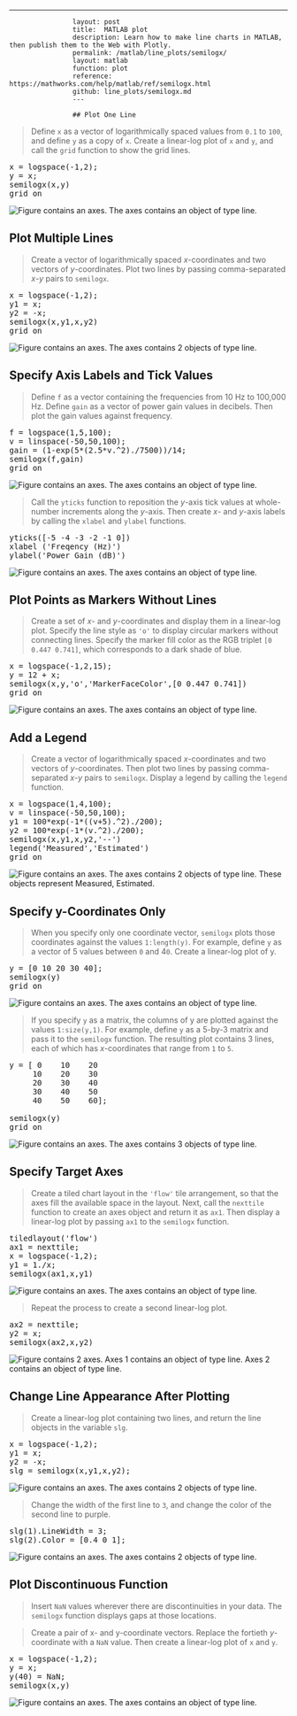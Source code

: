 ---
                    layout: post
                    title:  MATLAB plot
                    description: Learn how to make line charts in MATLAB, then publish them to the Web with Plotly.
                    permalink: /matlab/line_plots/semilogx/
                    layout: matlab
                    function: plot
                    reference: https://mathworks.com/help/matlab/ref/semilogx.html
                    github: line_plots/semilogx.md
                    ---

                    ## Plot One Line 









> Define `x` as a vector of logarithmically spaced values from `0.1` to `100`, and define `y` as a copy of `x`. Create a linear-log plot of `x` and `y`, and call the `grid` function to show the grid lines.

<pre class="mcode">x = logspace(-1,2);
y = x;
semilogx(x,y)
grid on</pre>

![Figure contains an axes. The axes contains an object of type line.](https://mathworks.com/help/examples/graphics/win64/SemilogxOneLineExample_01.png)

## Plot Multiple Lines 









> Create a vector of logarithmically spaced *x*-coordinates and two vectors of *y*-coordinates. Plot two lines by passing comma-separated *x*-*y* pairs to `semilogx`.

<pre class="mcode">x = logspace(-1,2);
y1 = x;
y2 = -x;
semilogx(x,y1,x,y2)
grid on</pre>

![Figure contains an axes. The axes contains 2 objects of type line.](https://mathworks.com/help/examples/graphics/win64/SemilogxMultipleLinesExample_01.png)

## Specify Axis Labels and Tick Values 









> Define `f` as a vector containing the frequencies from 10 Hz to 100,000 Hz. Define `gain` as a vector of power gain values in decibels. Then plot the gain values against frequency.

<pre class="mcode">f = logspace(1,5,100);
v = linspace(-50,50,100);
gain = (1-exp(5*(2.5*v.^2)./7500))/14;
semilogx(f,gain)
grid on</pre>

![Figure contains an axes. The axes contains an object of type line.](https://mathworks.com/help/examples/graphics/win64/SemilogxAxisLabelsTickValuesExample_01.png)

> Call the `yticks` function to reposition the *y*-axis tick values at whole-number increments along the *y*-axis. Then create *x*- and *y*-axis labels by calling the `xlabel` and `ylabel` functions.

<pre class="mcode">yticks([-5 -4 -3 -2 -1 0])
xlabel ('Freqency (Hz)')
ylabel('Power Gain (dB)')</pre>

![Figure contains an axes. The axes contains an object of type line.](https://mathworks.com/help/examples/graphics/win64/SemilogxAxisLabelsTickValuesExample_02.png)

## Plot Points as Markers Without Lines 









> Create a set of *x*- and *y*-coordinates and display them in a linear-log plot. Specify the line style as `'o'` to display circular markers without connecting lines. Specify the marker fill color as the RGB triplet `[0 0.447 0.741]`, which corresponds to a dark shade of blue.

<pre class="mcode">x = logspace(-1,2,15);
y = 12 + x;
semilogx(x,y,'o','MarkerFaceColor',[0 0.447 0.741])
grid on</pre>

![Figure contains an axes. The axes contains an object of type line.](https://mathworks.com/help/examples/graphics/win64/SemilogxMarkersOnlyExample_01.png)

## Add a Legend 









> Create a vector of logarithmically spaced *x*-coordinates and two vectors of *y*-coordinates. Then plot two lines by passing comma-separated *x*-*y* pairs to `semilogx`. Display a legend by calling the `legend` function.

<pre class="mcode">x = logspace(1,4,100);
v = linspace(-50,50,100);
y1 = 100*exp(-1*((v+5).^2)./200);
y2 = 100*exp(-1*(v.^2)./200);
semilogx(x,y1,x,y2,'--')
legend('Measured','Estimated')
grid on</pre>

![Figure contains an axes. The axes contains 2 objects of type line. These objects represent Measured, Estimated.](https://mathworks.com/help/examples/graphics/win64/SemilogxAddLegendExample_01.png)

## Specify y-Coordinates Only 









> When you specify only one coordinate vector, `semilogx` plots those coordinates against the values `1:length(y)`. For example, define `y` as a vector of 5 values between `0` and 4`0`. Create a linear-log plot of y.

<pre class="mcode">y = [0 10 20 30 40];
semilogx(y)
grid on</pre>

![Figure contains an axes. The axes contains an object of type line.](https://mathworks.com/help/examples/graphics/win64/SemilogxYcoordinatesExample_01.png)

> If you specify `y` as a matrix, the columns of y are plotted against the values `1:size(y,1)`. For example, define `y` as a 5-by-3 matrix and pass it to the `semilogx` function. The resulting plot contains 3 lines, each of which has *x*-coordinates that range from `1` to `5`.

<pre class="mcode">y = [ 0    10    20
     10    20    30
     20    30    40
     30    40    50
     40    50    60];

semilogx(y)
grid on</pre>

![Figure contains an axes. The axes contains 3 objects of type line.](https://mathworks.com/help/examples/graphics/win64/SemilogxYcoordinatesExample_02.png)

## Specify Target Axes 









> Create a tiled chart layout in the `'flow'` tile arrangement, so that the axes fill the available space in the layout. Next, call the `nexttile` function to create an axes object and return it as `ax1`. Then display a linear-log plot by passing `ax1` to the `semilogx` function.

<pre class="mcode">tiledlayout('flow')
ax1 = nexttile;
x = logspace(-1,2);
y1 = 1./x;
semilogx(ax1,x,y1)</pre>

![Figure contains an axes. The axes contains an object of type line.](https://mathworks.com/help/examples/graphics/win64/SemilogxTiledLayoutExample_01.png)

> Repeat the process to create a second linear-log plot.

<pre class="mcode">ax2 = nexttile;
y2 = x;
semilogx(ax2,x,y2)</pre>

![Figure contains 2 axes. Axes 1 contains an object of type line. Axes 2 contains an object of type line.](https://mathworks.com/help/examples/graphics/win64/SemilogxTiledLayoutExample_02.png)

## Change Line Appearance After Plotting 









> Create a linear-log plot containing two lines, and return the line objects in the variable `slg`.

<pre class="mcode">x = logspace(-1,2);
y1 = x;
y2 = -x;
slg = semilogx(x,y1,x,y2);</pre>

![Figure contains an axes. The axes contains 2 objects of type line.](https://mathworks.com/help/examples/graphics/win64/SemilogxSetPropertiesExample_01.png)

> Change the width of the first line to `3`, and change the color of the second line to purple.

<pre class="mcode">slg(1).LineWidth = 3;
slg(2).Color = [0.4 0 1];</pre>

![Figure contains an axes. The axes contains 2 objects of type line.](https://mathworks.com/help/examples/graphics/win64/SemilogxSetPropertiesExample_02.png)

## Plot Discontinuous Function 









> Insert `NaN` values wherever there are discontinuities in your data. The `semilogx` function displays gaps at those locations.

> Create a pair of x- and y-coordinate vectors. Replace the fortieth *y*-coordinate with a `NaN` value. Then create a linear-log plot of `x` and `y`.

<pre class="mcode">x = logspace(-1,2);
y = x;
y(40) = NaN;
semilogx(x,y)</pre>

![Figure contains an axes. The axes contains an object of type line.](https://mathworks.com/help/examples/graphics/win64/SemilogxDiscontinuousExample_01.png)

